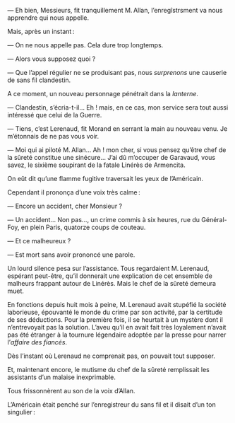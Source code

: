 — Eh bien, Messieurs, fit tranquillement M. Allan, l’enregîstrsment va
nous apprendre qui nous appelle.

Mais, après un instant :

— On ne nous appelle pas. Cela dure trop longtemps.

— Alors vous supposez quoi ?

— Que l’appel régulier ne se produisant pas, nous _surprenons_ une causerie de sans fil clandestin.

A ce moment, un nouveau personnage pénétrait dans la _lanterne_.

— Clandestin, s’écria-t-il… Eh ! mais, en ce cas, mon service sera tout
aussi intéressé que celui de la Guerre.

— Tiens, c’est Lerenaud, fit Morand en serrant la main au nouveau venu. Je m’étonnais de ne pas vous voir.

— Moi qui ai piloté M. Allan… Ah ! mon cher, si vous pensez qu’être
chef de la sûreté constitue une sinécure… J’ai dû m’occuper de Garavaud,
vous savez, le sixième soupirant de la fatale Linérès de Armencita.

On eût dit qu’une flamme fugitive traversait les yeux de l’Américain.

Cependant il prononça d’une voix très calme :

— Encore un accident, cher Monsieur ?

— Un accident… Non pas…, un crime commis à six heures, rue du
Général-Foy, en plein Paris, quatorze coups de couteau.

— Et ce malheureux ?

— Est mort sans avoir prononcé une parole.

Un lourd silence pesa sur l’assistance. Tous regardaient M. Lerenaud,
espérant peut-être, qu’il donnerait une explication de cet ensemble de
malheurs frappant autour de Linérès. Mais le chef de la sûreté demeura
muet.

En fonctions depuis huit mois à peine, M. Lerenaud avait stupéfié la
société laborieuse, épouvanté le monde du crime par son activité, par la
certitude de ses déductions. Pour la première fois, il se heurtait à un 
mystère dont il n’entrevoyait pas la solution. L’aveu qu’il en avait fait très
loyalement n’avait pas été étranger à la tournure légendaire adoptée par
la presse pour narrer l’_affaire des fiancés_.

Dès l’instant où Lerenaud ne comprenait pas, on pouvait tout supposer.

Et, maintenant encore, le mutisme du chef de la sûreté remplissait les
assistants d’un malaise inexprimable.

Tous frissonnèrent au son de la voix d’Allan.

L’Américain était penché sur l’enregistreur du sans fil et il disait d’un
ton singulier :
